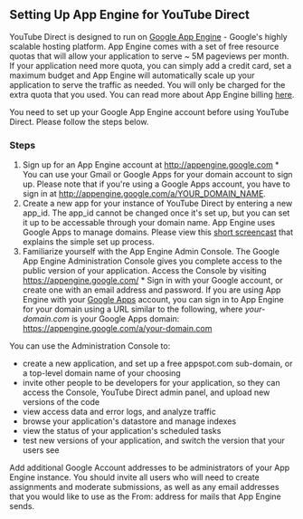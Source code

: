 ## Setting Up App Engine for YouTube Direct ##

YouTube Direct is designed to run on [Google App Engine](http://code.google.com/appengine/) - Google's highly scalable hosting platform. App Engine comes with a set of free resource quotas that will allow your application to serve ~ 5M pageviews per month. If your application need more quota, you can simply add a credit card, set a maximum budget and App Engine will automatically scale up your application to serve the traffic as needed. You will only be charged for the extra quota that you used. You can read more about App Engine billing [here](http://googleappengine.blogspot.com/2009/02/new-grow-your-app-beyond-free-quotas.html).

You need to set up your Google App Engine account before using YouTube Direct. Please follow the steps below.

### Steps ###

  1. Sign up for an App Engine account at http://appengine.google.com
    * You can use your Gmail or Google Apps for your domain account to sign up. Please note that if you're using a Google Apps account, you have to sign in at http://appengine.google.com/a/YOUR_DOMAIN_NAME.
  1. Create a new app for your instance of YouTube Direct by entering a new app\_id. The app\_id cannot be changed once it's set up, but you can set it up to be accessable through your domain name. App Engine uses Google Apps to manage domains. Please view this [short screencast](http://www.youtube.com/watch?v=7mh9vUzOVng) that explains the simple set up process.
  1. Familiarize yourself with the App Engine Admin Console. The Google App Engine Administration Console gives you complete access to the public version of your application. Access the Console by visiting https://appengine.google.com/
    * Sign in with your Google account, or create one with an email address and password. If you are using App Engine with your [Google Apps](http://www.google.com/a/) account, you can sign in to App Engine for your domain using a URL similar to the following, where _your-domain.com_ is your Google Apps domain: https://appengine.google.com/a/your-domain.com

You can use the Administration Console to:
  * create a new application, and set up a free appspot.com sub-domain, or a top-level domain name of your choosing
  * invite other people to be developers for your application, so they can access the Console, YouTube Direct admin panel, and upload new versions of the code
  * view access data and error logs, and analyze traffic
  * browse your application's datastore and manage indexes
  * view the status of your application's scheduled tasks
  * test new versions of your application, and switch the version that your users see

Add additional Google Account addresses to be administrators of your App Engine instance. You should invite all users who will need to create assignments and moderate submissions, as well as any email addresses that you would like to use as the From: address for mails that App Engine sends.